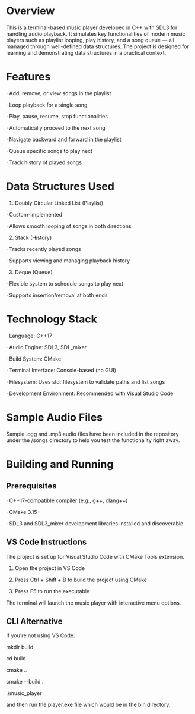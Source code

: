 # Overview

This is a terminal-based music player developed in C++ with SDL3 for handling audio playback. It simulates key functionalities of modern music players such as playlist looping, play history, and a song queue — all managed through well-defined data structures. The project is designed for learning and demonstrating data structures in a practical context.

# Features

· Add, remove, or view songs in the playlist

· Loop playback for a single song

· Play, pause, resume, stop functionalities

· Automatically proceed to the next song

· Navigate backward and forward in the playlist

· Queue specific songs to play next

· Track history of played songs

# Data Structures Used

1. Doubly Circular Linked List (Playlist)

· Custom-implemented

· Allows smooth looping of songs in both directions

2. Stack (History)

· Tracks recently played songs

· Supports viewing and managing playback history

3. Deque (Queue)

· Flexible system to schedule songs to play next

· Supports insertion/removal at both ends

# Technology Stack

· Language: C++17

· Audio Engine: SDL3, SDL_mixer

· Build System: CMake

· Terminal Interface: Console-based (no GUI)

· Filesystem: Uses std::filesystem to validate paths and list songs

· Development Environment: Recommended with Visual Studio Code

# Sample Audio Files

Sample .ogg and .mp3 audio files have been included in the repository under the /songs directory to help you test the functionality right away.

# Building and Running

## Prerequisites

· C++17-compatible compiler (e.g., g++, clang++)

· CMake 3.15+

· SDL3 and SDL3_mixer development libraries installed and discoverable

## VS Code Instructions

The project is set up for Visual Studio Code with CMake Tools extension.

1. Open the project in VS Code

2. Press Ctrl + Shift + B to build the project using CMake

3. Press F5 to run the executable

The terminal will launch the music player with interactive menu options.

## CLI Alternative

If you're not using VS Code:

mkdir build

cd build

cmake ..

cmake --build .

./music_player

and then run the player.exe file which would be in the bin directory.
